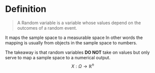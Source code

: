 # Definition
> A Random variable is a variable whose values depend on the outcomes of a random event.

It maps the sample space to a measurable space
In other words the mapping is usually from objects in the sample space to numbers.   

The takeaway is that random variables **DO NOT** take on values but only serve to map a sample space to a numerical output.
$$X:\Omega \to \mathbb{R}^n$$
